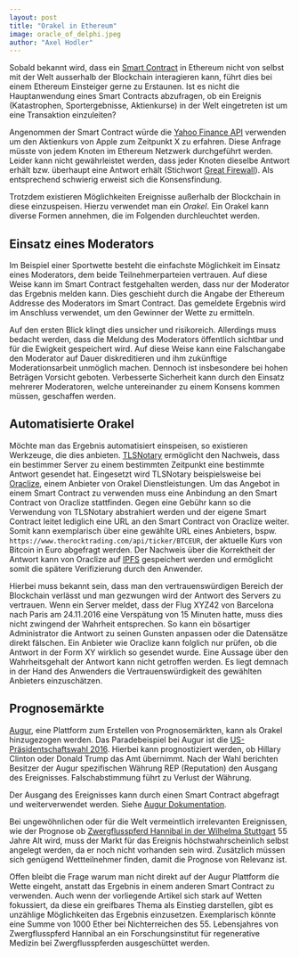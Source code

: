 ```yaml
---
layout: post
title: "Orakel in Ethereum"
image: oracle_of_delphi.jpeg
author: "Axel Hodler"
---
```


Sobald bekannt wird, dass ein [Smart Contract](https://de.wikipedia.org/wiki/Smart_Contract) in Ethereum nicht von selbst mit der Welt ausserhalb der Blockchain interagieren kann, führt dies bei einem Ethereum Einsteiger gerne zu Erstaunen. Ist es nicht die Hauptanwendung eines Smart Contracts abzufragen, ob ein Ereignis (Katastrophen, Sportergebnisse, Aktienkurse) in der Welt eingetreten ist um eine Transaktion einzuleiten?

Angenommen der Smart Contract würde die [Yahoo Finance API](https://developer.yahoo.com/finance/) verwenden um den Aktienkurs von Apple zum Zeitpunkt X zu erfahren. Diese Anfrage müsste von jedem Knoten im Ethereum Netzwerk durchgeführt werden. Leider kann nicht gewährleistet werden, dass jeder Knoten dieselbe Antwort erhält bzw. überhaupt eine Antwort erhält (Stichwort [Great Firewall](https://de.wikipedia.org/wiki/Internetzensur_in_der_Volksrepublik_China)). Als entsprechend schwierig erweist sich die Konsensfindung.

Trotzdem existieren Möglichkeiten Ereignisse außerhalb der Blockchain in diese einzuspeisen. Hierzu verwendet man ein _Orakel_. Ein Orakel kann diverse Formen annehmen, die im Folgenden durchleuchtet werden.

## Einsatz eines Moderators

Im Beispiel einer Sportwette besteht die einfachste Möglichkeit im Einsatz eines Moderators, dem beide Teilnehmerparteien vertrauen. Auf diese Weise kann im Smart Contract festgehalten werden, dass nur der Moderator das Ergebnis melden kann. Dies geschieht durch die Angabe der Ethereum Addresse des Moderators im Smart Contract. Das gemeldete Ergebnis wird im Anschluss verwendet, um den Gewinner der Wette zu ermitteln.

Auf den ersten Blick klingt dies unsicher und risikoreich. Allerdings muss bedacht werden, dass die Meldung des Moderators öffentlich sichtbar und für die Ewigkeit gespeichert wird. Auf diese Weise kann eine Falschangabe den Moderator auf Dauer diskreditieren und ihm zukünftige Moderationsarbeit unmöglich machen. Dennoch ist insbesondere bei hohen Beträgen Vorsicht geboten. Verbesserte Sicherheit kann durch den Einsatz mehrerer Moderatoren, welche untereinander zu einem Konsens kommen müssen, geschaffen werden.

## Automatisierte Orakel

Möchte man das Ergebnis automatisiert einspeisen, so existieren Werkzeuge, die dies anbieten. [TLSNotary](https://tlsnotary.org/) ermöglicht den Nachweis, dass ein bestimmer Server zu einem bestimmten Zeitpunkt eine bestimmte Antwort gesendet hat. Eingesetzt wird TLSNotary beispielsweise bei [Oraclize](http://www.oraclize.it/), einem Anbieter von Orakel Dienstleistungen. Um das Angebot in einem Smart Contract zu verwenden muss eine Anbindung an den Smart Contract von Oraclize stattfinden. Gegen eine Gebühr kann so die Verwendung von TLSNotary abstrahiert werden und der eigene Smart Contract leitet lediglich eine URL an den Smart Contract von Oraclize weiter. Somit kann exemplarisch über eine gewählte URL eines Anbieters, bspw. `https://www.therocktrading.com/api/ticker/BTCEUR`, der aktuelle Kurs von Bitcoin in Euro abgefragt werden. Der Nachweis über die Korrektheit der Antwort kann von Oraclize auf [IPFS](https://ipfs.io/) gespeichert werden und ermöglicht somit die spätere Verifizierung durch den Anwender.

Hierbei muss bekannt sein, dass man den vertrauenswürdigen Bereich der Blockchain verlässt und man gezwungen wird der Antwort des Servers zu vertrauen. Wenn ein Server meldet, dass der Flug XYZ42 von Barcelona nach Paris am 24.11.2016 eine Verspätung von 15 Minuten hatte, muss dies nicht zwingend der Wahrheit entsprechen. So kann ein bösartiger Administrator die Antwort zu seinen Gunsten anpassen oder die Datensätze direkt fälschen. Ein Anbieter wie Oraclize kann folglich nur prüfen, ob die Antwort in der Form XY wirklich so gesendet wurde. Eine Aussage über den Wahrheitsgehalt der Antwort kann nicht getroffen werden. Es liegt demnach in der Hand des Anwenders die Vertrauenswürdigkeit des gewählten Anbieters einzuschätzen.

## Prognosemärkte

[Augur](https://www.augur.net/), eine Plattform zum Erstellen von Prognosemärkten, kann als Orakel hinzugezogen werden. Das Paradebeispiel bei Augur ist die [US-Präsidentschaftswahl 2016](https://de.wikipedia.org/wiki/Pr%C3%A4sidentschaftswahl_in_den_Vereinigten_Staaten_2016). Hierbei kann prognostiziert werden, ob Hillary Clinton oder Donald Trump das Amt übernimmt. Nach der Wahl berichten Besitzer der Augur spezifischen Währung REP (Reputation) den Ausgang des Ereignisses. Falschabstimmung führt zu Verlust der Währung.

Der Ausgang des Ereignisses kann durch einen Smart Contract abgefragt und weiterverwendet werden. Siehe [Augur Dokumentation](http://docs.augur.net/#call-api).

Bei ungewöhnlichen oder für die Welt vermeintlich irrelevanten Ereignissen, wie der Prognose ob [Zwergflusspferd Hannibal in der Wilhelma Stuttgart](http://www.wilhelma.de/nc/de/aktuelles-und-presse/pressemitteilungen/2016/19102016-hannibal-wird-50.html) 55 Jahre Alt wird, muss der Markt für das Ereignis höchstwahrscheinlich selbst angelegt werden, da er noch nicht vorhanden sein wird. Zusätzlich müssen sich genügend Wettteilnehmer finden, damit die Prognose von Relevanz ist.

Offen bleibt die Frage warum man nicht direkt auf der Augur Plattform die Wette eingeht, anstatt das Ergebnis in einem anderen Smart Contract zu verwenden. Auch wenn der vorliegende Artikel sich stark auf Wetten fokussiert, da diese ein greifbares Thema als Einstieg darstellen, gibt es unzählige Möglichkeiten das Ergebnis einzusetzen. Exemplarisch könnte eine Summe von 1000 Ether bei Nichterreichen des 55. Lebensjahres von Zwergflusspferd Hannibal an ein Forschungsinstitut für regenerative Medizin bei Zwergflusspferden ausgeschüttet werden.
